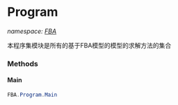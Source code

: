 ﻿# Program
_namespace: [FBA](./index.md)_

本程序集模块是所有的基于FBA模型的模型的求解方法的集合



### Methods

#### Main
```csharp
FBA.Program.Main
```



